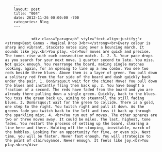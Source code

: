 
        ---
        layout: post
        title: "004"
        date: 2012-11-26 00:00:00 -700
        categories: Blog
        ---

        
				<div class="paragraph" style="text-align:justify;"><strong>Best Games - Magical Drop 3<br></strong><br>Every colour is sharp and vibrant. Staccato notes sing over a bouncing march. It sounds like joy.<br>You play. <br>Your moves are quick and precise. The tones rise with each consecutive match. 1. 2. 3. Your pace drops as you search for your next move. 1 quarter second to late. You miss. Not quick enough. You rearrange the board, making single matches looking, again, for an opening to line up a new combo. You see two reds beside three blues. Above them is a layer of green. You pull down a solitary red from the far side of the board and dash quickly back under the pair. 1. Don&rsquo;t wait for the chime! Move! You pull down the blues and instantly fling them back up. 2. You have bought a fraction of a second. The reds have faded from the board and you are already there pulling down a single green. Quickly, back to the blues. You toss the green back up, aiming to steamroll the still fading blues. 3. Don&rsquo;t wait for the green to collide. There is a gold, one step to the right. You twitch right and pull it down. As the greens fade you twitch back to the left and toss it back up through the sparkling mist. 4. <br>You run out of moves. The other spheres are two or three moves away. It could be miles. The last, highest, tone fades. You restart the process of setting up the board, clearing a line here and there. Holding off the stomping, inevitable, march of the bubbles. Looking for an opportunity for five, or even six. Next time, you will be faster. Never fast enough. You will strategize to the point of clairvoyance. Never enough. It feels like joy.<br>You play.<br></div>

		
        